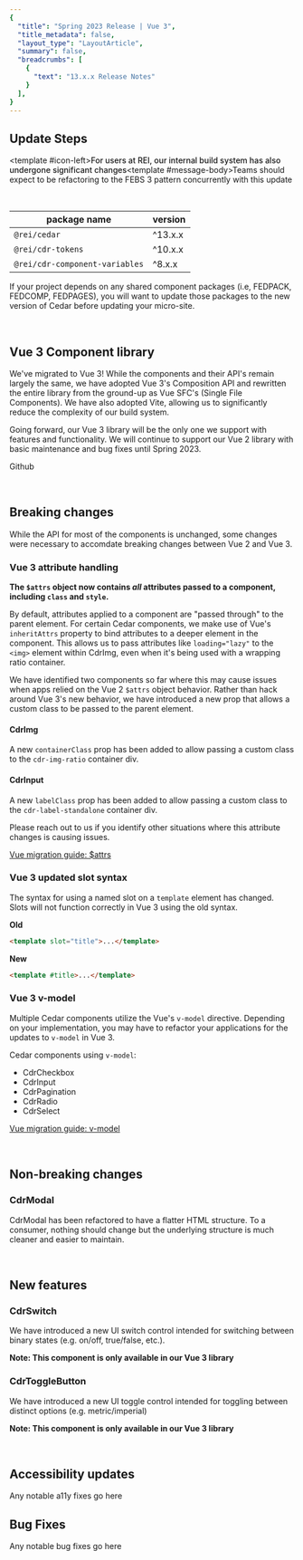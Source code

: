 ```yaml
---
{
  "title": "Spring 2023 Release | Vue 3",
  "title_metadata": false,
  "layout_type": "LayoutArticle",
  "summary": false,
  "breadcrumbs": [
    {
      "text": "13.x.x Release Notes"
    }
  ],
}
---
```


<cdr-doc-table-of-contents-shell parentSelector='h2' childSelector='h3'>

## Update Steps

<cdr-banner type="warning" aria-live="polite"><template #icon-left><icon-warning-fill inherit-color /></template><span style="font-weight:500">For users at REI, our internal build system has also undergone significant changes</span><template #message-body>Teams should expect to be refactoring to the FEBS 3 pattern concurrently with this update</template></cdr-banner>

<br>

| package name | version |
|--------------|---------|
| `@rei/cedar` | ^13.x.x |
| `@rei/cdr-tokens` | ^10.x.x |
| `@rei/cdr-component-variables` | ^8.x.x |

If your project depends on any shared component packages (i.e, FEDPACK, FEDCOMP, FEDPAGES), you will want to update those packages to the new version of Cedar before updating your micro-site.

<br> 

## Vue 3 Component library

We've migrated to Vue 3! While the components and their API's remain largely the same, we have adopted Vue 3's Composition API and rewritten the entire library from the ground-up as Vue SFC's (Single File Components). We have also adopted Vite, allowing us to significantly reduce the complexity of our build system. 

Going forward, our Vue 3 library will be the only one we support with features and functionality. We will continue to support our Vue 2 library with basic maintenance and bug fixes until Spring 2023.

<cdr-link style="vertical-align: baseline" href="https://github.com/rei/rei-cedar-next">Github <icon-brand-github /></cdr-link>

<br>

## Breaking changes

While the API for most of the components is unchanged, some changes were necessary to accomdate breaking changes between Vue 2 and Vue 3.

### Vue 3 attribute handling

**The `$attrs` object now contains _all_ attributes passed to a component, including `class` and `style`.**

By default, attributes applied to a component are "passed through" to the parent element. For certain Cedar components, we make use of Vue's `inheritAttrs` property to bind attributes to a deeper element in the component. This allows us to pass attributes like `loading="lazy"` to the `<img>` element within CdrImg, even when it's being used with a wrapping ratio container.

We have identified two components so far where this may cause issues when apps relied on the Vue 2 `$attrs` object behavior. Rather than hack around Vue 3's new behavior, we have introduced a new prop that allows a custom class to be passed to the parent element.

#### CdrImg

A new `containerClass` prop has been added to allow passing a custom class to the `cdr-img-ratio` container div.

#### CdrInput

A new `labelClass` prop has been added to allow passing a custom class to the `cdr-label-standalone` container div.

Please reach out to us if you identify other situations where this attribute changes is causing issues.

[Vue migration guide: $attrs](https://v3-migration.vuejs.org/breaking-changes/attrs-includes-class-style.html)

### Vue 3 updated slot syntax

The syntax for using a named slot on a `template` element has changed. Slots will not function correctly in Vue 3 using the old syntax.

**Old**
```html
<template slot="title">...</template>
```
**New**
```html
<template #title>...</template>
```

### Vue 3 v-model

Multiple Cedar components utilize the Vue's `v-model` directive. Depending on your implementation, you may have to refactor your applications for the updates to `v-model` in Vue 3.

Cedar components using `v-model`:
- CdrCheckbox
- CdrInput
- CdrPagination
- CdrRadio
- CdrSelect

[Vue migration guide: v-model](https://v3-migration.vuejs.org/breaking-changes/v-model.html)

<br>

## Non-breaking changes

### CdrModal

CdrModal has been refactored to have a flatter HTML structure. To a consumer, nothing should change but the underlying structure is much cleaner and easier to maintain.

<br>

## New features

### CdrSwitch

We have introduced a new UI switch control intended for switching between binary states (e.g. on/off, true/false, etc.).

**Note: This component is only available in our Vue 3 library**

### CdrToggleButton

We have introduced a new UI toggle control intended for toggling between distinct options (e.g. metric/imperial)

**Note: This component is only available in our Vue 3 library**

<br>

## Accessibility updates

Any notable a11y fixes go here

## Bug Fixes

Any notable bug fixes go here

</cdr-doc-table-of-contents-shell>
